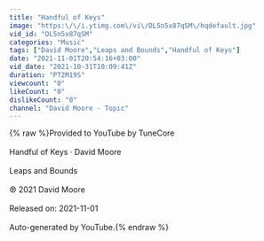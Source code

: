 ```yaml
---
title: "Handful of Keys"
image: "https:\/\/i.ytimg.com\/vi\/DL5n5x87qSM\/hqdefault.jpg"
vid_id: "DL5n5x87qSM"
categories: "Music"
tags: ["David Moore","Leaps and Bounds","Handful of Keys"]
date: "2021-11-01T20:54:16+03:00"
vid_date: "2021-10-31T10:09:41Z"
duration: "PT2M19S"
viewcount: "0"
likeCount: "0"
dislikeCount: "0"
channel: "David Moore - Topic"
---
```

{% raw %}Provided to YouTube by TuneCore<br /><br />Handful of Keys · David Moore<br /><br />Leaps and Bounds<br /><br />℗ 2021 David Moore<br /><br />Released on: 2021-11-01<br /><br />Auto-generated by YouTube.{% endraw %}
